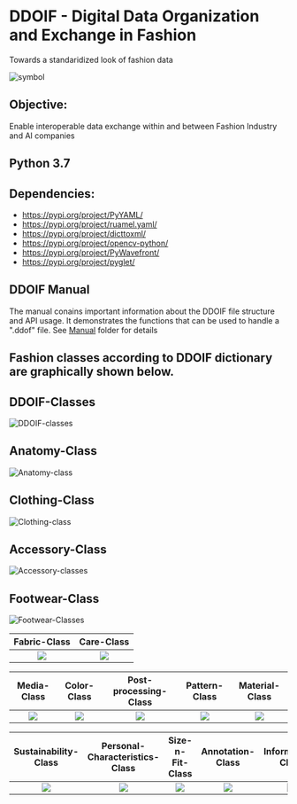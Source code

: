 # DDOIF - Digital Data Organization and Exchange in Fashion

Towards a standaridized look of fashion data


![symbol](https://github.com/morawi/ddoif/blob/master/figures/symbol.svg)


## Objective:
Enable interoperable data exchange within and between Fashion Industry and AI companies

## Python 3.7

## Dependencies:
- https://pypi.org/project/PyYAML/
- https://pypi.org/project/ruamel.yaml/
- https://pypi.org/project/dicttoxml/
- https://pypi.org/project/opencv-python/
- https://pypi.org/project/PyWavefront/
- https://pypi.org/project/pyglet/

## DDOIF Manual 
The manual conains important information about the DDOIF file structure and API usage. It demonstrates the functions that can be used to handle a ".ddof" file. See 
[Manual](https://github.com/morawi/ddoif/blob/master/Manual/) folder for details 

## Fashion classes according to DDOIF dictionary are graphically shown below.

## DDOIF-Classes
![DDOIF-classes](https://github.com/morawi/ddoif/blob/master/figures/ddoif.svg)



## Anatomy-Class
![Anatomy-class](https://github.com/morawi/ddoif/blob/master/figures/anatomy.svg)

## Clothing-Class
![Clothing-class](https://github.com/morawi/ddoif/blob/master/figures/clothing_classes.svg)



## Accessory-Class
![Accessory-classes](https://github.com/morawi/ddoif/blob/master/figures/accessory_class.svg)

## Footwear-Class
![Footwear-Classes](https://github.com/morawi/ddoif/blob/master/figures/footwear_class.svg)


Fabric-Class             |  Care-Class                         
:-------------------------:|:-------------------------:
![](https://github.com/morawi/ddoif/blob/master/figures/fabric_class.svg) | ![](https://github.com/morawi/ddoif/blob/master/figures/care.svg)  
  


Media-Class             |  Color-Class             |  Post-processing-Class              |  Pattern-Class              |  Material-Class             
:-------------------------:|:-------------------------:|:-------------------------:|:-------------------------:|:-------------------------:
![](https://github.com/morawi/ddoif/blob/master/figures/media.svg) | ![](https://github.com/morawi/ddoif/blob/master/figures/color.svg)  | ![](https://github.com/morawi/ddoif/blob/master/figures/post-processing.svg)  | ![](https://github.com/morawi/ddoif/blob/master/figures/pattern.svg)  | ![](https://github.com/morawi/ddoif/blob/master/figures/material_class.svg)  
  
Sustainability-Class             |  Personal-Characteristics-Class             |  Size-n-Fit-Class              |  Annotation-Class              |  Information-Class             
:-------------------------:|:-------------------------:|:-------------------------:|:-------------------------:|:-------------------------:
![](https://github.com/morawi/ddoif/blob/master/figures/sustainability.svg) | ![](https://github.com/morawi/ddoif/blob/master/figures/personal_char.svg)  | ![](https://github.com/morawi/ddoif/blob/master/figures/sizenfit.svg)  | ![](https://github.com/morawi/ddoif/blob/master/figures/annotation.svg)  | ![](https://github.com/morawi/ddoif/blob/master/figures/info.svg)  





